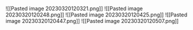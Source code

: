 ![[Pasted image 20230320120321.png]]
![[Pasted image 20230320120248.png]]
![[Pasted image 20230320120425.png]]
![[Pasted image 20230320120447.png]]
![[Pasted image 20230320120507.png]]

